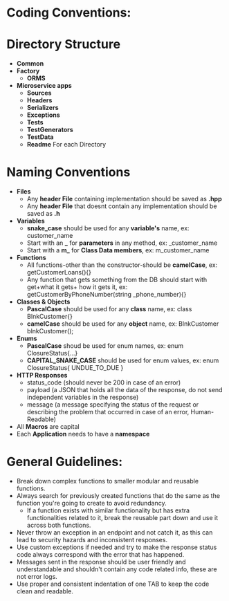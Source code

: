 # Coding Conventions:


# Directory Structure
- **Common**
- **Factory**
    - **ORMS**
- **Microservice apps**
    - **Sources**
    - **Headers**
    - **Serializers**
    - **Exceptions**
    - **Tests**
    - **TestGenerators**
    - **TestData**
    - **Readme** For each Directory


# Naming Conventions
- **Files**
    - Any **header File** containing implementation should be saved as **.hpp**
    - Any **header File** that doesnt contain any implementation should be saved as **.h**
- **Variables**
    - **snake_case** should be used for any **variable's** name, ex: customer_name
    - Start with an **_**  for **parameters** in any method, ex: _customer_name 
    - Start with a **m_**  for **Class Data members**, ex: m_customer_name 
- **Functions**
    - All functions-other than the constructor-should be **camelCase**, ex: getCustomerLoans(){}
    - Any function that gets something from the DB should start with get+what it gets+ how it gets it, ex: getCustomerByPhoneNumber(string _phone_number){}
- **Classes & Objects**
    - **PascalCase** should be used for any **class** name, ex: class BlnkCustomer{}
    - **camelCase** should be used for any **object** name, ex: BlnkCustomer blnkCustomer();
- **Enums**
    - **PascalCase** shoud be used for enum names, ex: enum ClosureStatus{...}
    - **CAPITAL_SNAKE_CASE** should be used for enum values, ex: enum ClosureStatus{ UNDUE_TO_DUE }
- **HTTP Responses**
    - status_code (should never be 200 in case of an error)
    - payload (a JSON that holds all the data of the response, do not send independent variables in the response)
    - message (a message specifying the status of the request or describing the problem that occurred in case of an error, Human-Readable)
- All **Macros** are capital
- Each **Application** needs to have a **namespace**

# General Guidelines:
- Break down complex functions to smaller modular and reusable functions.
- Always search for previously created functions that do the same as the function you're going to create to avoid redundancy.
    - If a function exists with similar functionality but has extra functionalities related to it, break the reusable part down and use it across both functions. 
- Never throw an exception in an endpoint and not catch it, as this can lead to security hazards and inconsistent responses.
- Use custom exceptions if needed and try to make the response status code always correspond with the error that has happened.
- Messages sent in the response should be user friendly and understandable and shouldn't contain any code related info, these are not error logs.
- Use proper and consistent indentation of one TAB to keep the code clean and readable.

